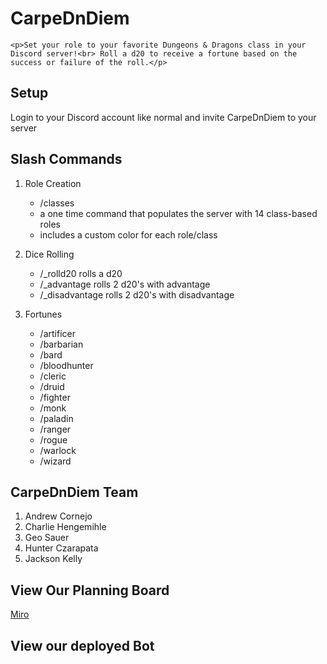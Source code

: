 # CarpeDnDiem

`<p>Set your role to your favorite Dungeons & Dragons class in your Discord server!<br> Roll a d20 to receive a fortune based on the success or failure of the roll.</p>`

## Setup

Login to your Discord account like normal and invite CarpeDnDiem to your server

## Slash Commands

1. Role Creation

   - /classes
   - a one time command that populates the server with 14 class-based roles
   - includes a custom color for each role/class

1. Dice Rolling

   - /\_rolld20 rolls a d20
   - /\_advantage rolls 2 d20's with advantage
   - /\_disadvantage rolls 2 d20's with disadvantage

1. Fortunes

   - /artificer
   - /barbarian
   - /bard
   - /bloodhunter
   - /cleric
   - /druid
   - /fighter
   - /monk
   - /paladin
   - /ranger
   - /rogue
   - /warlock
   - /wizard

## CarpeDnDiem Team

1. Andrew Cornejo
1. Charlie Hengemihle
1. Geo Sauer
1. Hunter Czarapata
1. Jackson Kelly

## View Our Planning Board

[Miro](https://miro.com/app/board/uXjVP7K_zhM=/)

## View our deployed Bot

[]()

